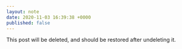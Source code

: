 ```yaml
---
layout: note
date: 2020-11-03 16:39:38 +0000
published: false
---
```


This post will be deleted, and should be restored after undeleting it.
